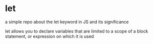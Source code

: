 # let

a simple repo about the let keyword in JS and its significance

let allows you to declare variables that are limited to a scope of a block statement, or expression on which it is used
